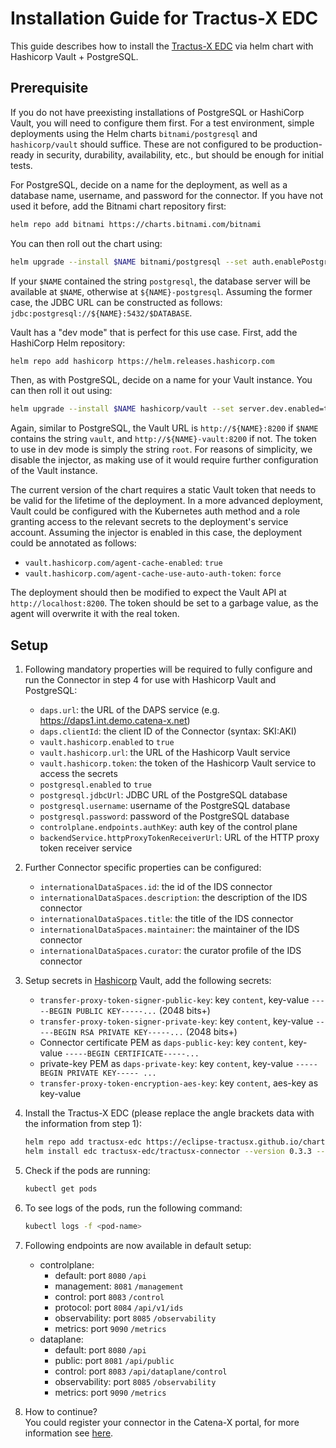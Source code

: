 Installation Guide for Tractus-X EDC
==================
This guide describes how to install the [Tractus-X EDC](https://github.com/eclipse-tractusx/tractusx-edc/tree/main/charts/tractusx-connector) via helm chart with Hashicorp Vault + PostgreSQL.

Prerequisite
------------
If you do not have preexisting installations of PostgreSQL or HashiCorp Vault, you will need to configure them first.
For a test environment, simple deployments using the Helm charts `bitnami/postgresql` and `hashicorp/vault` should suffice.
These are not configured to be production-ready in security, durability, availability, etc., but should be enough for initial tests.

For PostgreSQL, decide on a name for the deployment, as well as a database name, username, and password for the connector.
If you have not used it before, add the Bitnami chart repository first:
  ```bash
  helm repo add bitnami https://charts.bitnami.com/bitnami
  ```  
You can then roll out the chart using:
  ```bash
  helm upgrade --install $NAME bitnami/postgresql --set auth.enablePostgresUser=false --set auth.database=$DATABASE --set auth.username=$USERNAME --set auth.password=$PASSWORD
  ```
If your `$NAME` contained the string `postgresql`, the database server will be available at `$NAME`, otherwise at `${NAME}-postgresql`.
Assuming the former case, the JDBC URL can be constructed as follows: `jdbc:postgresql://${NAME}:5432/$DATABASE`.

Vault has a "dev mode" that is perfect for this use case.
First, add the HashiCorp Helm repository:
  ```bash
  helm repo add hashicorp https://helm.releases.hashicorp.com
  ```
Then, as with PostgreSQL, decide on a name for your Vault instance.
You can then roll it out using:
  ```bash
  helm upgrade --install $NAME hashicorp/vault --set server.dev.enabled=true --set injector.enabled=false
  ```
Again, similar to PostgreSQL, the Vault URL is `http://${NAME}:8200` if `$NAME` contains the string `vault`, and `http://${NAME}-vault:8200` if not.
The token to use in dev mode is simply the string `root`.
For reasons of simplicity, we disable the injector, as making use of it would require further configuration of the Vault instance.

The current version of the chart requires a static Vault token that needs to be valid for the lifetime of the deployment.
In a more advanced deployment, Vault could be configured with the Kubernetes auth method and a role granting access to the relevant secrets to the deployment's service account.
Assuming the injector is enabled in this case, the deployment could be annotated as follows:

- `vault.hashicorp.com/agent-cache-enabled`: `true`
- `vault.hashicorp.com/agent-cache-use-auto-auth-token`: `force`

The deployment should then be modified to expect the Vault API at `http://localhost:8200`.
The token should be set to a garbage value, as the agent will overwrite it with the real token.

Setup
------------
1. Following mandatory properties will be required to fully configure and run the Connector in step 4 for use with Hashicorp Vault and PostgreSQL:
    - `daps.url`: the URL of the DAPS service (e.g. https://daps1.int.demo.catena-x.net)
    - `daps.clientId`: the client ID of the Connector (syntax: SKI:AKI)
    - `vault.hashicorp.enabled` to `true`
    - `vault.hashicorp.url`: the URL of the Hashicorp Vault service
    - `vault.hashicorp.token`: the token of the Hashicorp Vault service to access the secrets
    - `postgresql.enabled` to `true`
    - `postgresql.jdbcUrl`: JDBC URL of the PostgreSQL database
    - `postgresql.username`: username of the PostgreSQL database
    - `postgresql.password`: password of the PostgreSQL database
    - `controlplane.endpoints.authKey`: auth key of the control plane
    - `backendService.httpProxyTokenReceiverUrl`: URL of the HTTP proxy token receiver service
2. Further Connector specific properties can be configured:
    - `internationalDataSpaces.id`: the id of the IDS connector
    - `internationalDataSpaces.description`: the description of the IDS connector
    - `internationalDataSpaces.title`: the title of the IDS connector
    - `internationalDataSpaces.maintainer`: the maintainer of the IDS connector
    - `internationalDataSpaces.curator`: the curator profile of the IDS connector
3. Setup secrets in [Hashicorp](https://github.com/eclipse-tractusx/tractusx-edc/blob/main/edc-extensions/hashicorp-vault/README.md) Vault, add the following secrets:
    - `transfer-proxy-token-signer-public-key`: key `content`, key-value `-----BEGIN PUBLIC KEY-----...` (2048 bits+)
    - `transfer-proxy-token-signer-private-key`: key `content`, key-value `-----BEGIN RSA PRIVATE KEY-----...` (2048 bits+)
    - Connector certificate PEM as `daps-public-key`: key `content`, key-value `-----BEGIN CERTIFICATE-----...`
    - private-key PEM as `daps-private-key`: key `content`, key-value `-----BEGIN PRIVATE KEY----- ...`
    - `transfer-proxy-token-encryption-aes-key`: key `content`, aes-key as key-value
4. Install the Tractus-X EDC (please replace the angle brackets data with the information from step 1):
   ```bash
   helm repo add tractusx-edc https://eclipse-tractusx.github.io/charts/dev
   helm install edc tractusx-edc/tractusx-connector --version 0.3.3 --set vault.hashicorp.enabled=true --set postgresql.enabled=true --set vault.hashicorp.url=<YOUR URL> --set vault.hashicorp.token=<YOUR TOKEN> --set daps.clientId=<YOUR ID> --set controlplane.endpoints.management.authKey=<YOUR AUTHKEY> --set postgresql.username=<YOUR USERNAME> --set postgresql.password=<YOUR PW> --set postgresql.jdbcUrl=<YOUR JDBC URL> --set backendService.httpProxyTokenReceiverUrl=<YOUR URL> --set daps.url=<YOUR URL>
   ```
5. Check if the pods are running:
   ```bash
   kubectl get pods
   ```
6. To see logs of the pods, run the following command:
   ```bash
   kubectl logs -f <pod-name>
   ```
7. Following endpoints are now available in default setup:
   - controlplane: 
     - default: port `8080` `/api` 
     - management: `8081` `/management`
     - control: port `8083` `/control` 
     - protocol: port `8084` `/api/v1/ids`
     - observability: port `8085` `/observability`
     - metrics: port `9090` `/metrics`
   - dataplane:
     - default: port `8080` `/api`
     - public: port `8081` `/api/public`
     - control: port `8083` `/api/dataplane/control`
     - observability: port `8085` `/observability`
     - metrics: port `9090` `/metrics`
    
8. How to continue?  
You could register your connector in the Catena-X portal, for more information see [here](https://portal.int.demo.catena-x.net/documentation/?path=docs%2F02.+Technical+Integration).